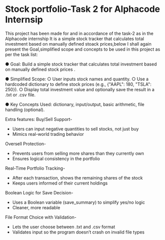 # Stock portfolio-Task 2 for Alphacode Internsip
This project has been made for and in accordance of the task-2 as in the Alphacode internship
It is a simple stock tracker that calculates total investment based on manually defined stoack prices,below I shall again present the Goal,simplified scope and concepts to be used in this project as per the task list:

● Goal: Build a simple stock tracker that calculates total investment based on manually defined stock prices .

● Simplified Scope: 
○ User inputs stock names and quantity. 
○ Use a hardcoded dictionary to define stock prices (e.g., {"AAPL": 180, "TSLA": 250}). 
○ Display total investment value and optionally save the result in a .txt or .csv file. 

● Key Concepts Used: dictionary, input/output, basic arithmetic, file handling 
(optional).

Extra features:
Buy/Sell Support-
- Users can input negative quantities to sell stocks, not just buy
- Mimics real-world trading behavior

Oversell Protection-
- Prevents users from selling more shares than they currently own
- Ensures logical consistency in the portfolio

Real-Time Portfolio Tracking-
- After each transaction, shows the remaining shares of the stock
- Keeps users informed of their current holdings

Boolean Logic for Save Decision-
- Uses a Boolean variable (save_summary) to simplify yes/no logic
- Cleaner, more readable

File Format Choice with Validation-
- Lets the user choose between .txt and .csv format
- Validates input so the program doesn’t crash on invalid file types
